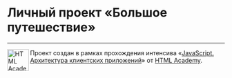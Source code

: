
# Личный проект «Большое путешествие»
 

---

<a href="https://htmlacademy.ru/intensive/htmlcss"><img align="left" width="50" height="50" alt="HTML Academy" src="https://up.htmlacademy.ru/static/img/intensive/htmlcss/logo-for-github.svg"></a>

Проект создан в рамках прохождения интенсива «[JavaScript. Архитектура клиентских приложений](https://htmlacademy.ru/intensive/htmlcss)» от [HTML Academy](https://htmlacademy.ru).
